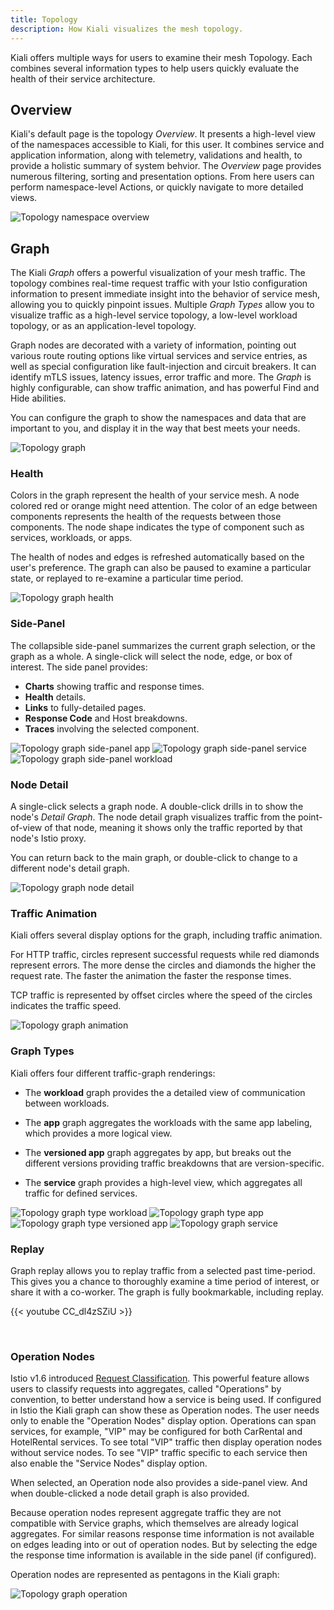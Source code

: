 ```yaml
---
title: Topology
description: How Kiali visualizes the mesh topology.
---
```


Kiali offers multiple ways for users to examine their mesh Topology.  Each combines several information types to help users quickly evaluate the health of their service architecture.

## Overview

Kiali's default page is the topology _Overview_.  It presents a high-level view of the namespaces accessible to Kiali, for this user.  It combines service and application information, along with telemetry, validations and health, to provide a holistic summary of system behvior.  The _Overview_ page provides numerous filtering, sorting and presentation options.  From here users can perform namespace-level Actions, or quickly navigate to more detailed views.

![Topology namespace overview](/images/documentation/features/topology-overview.png)


## Graph

The Kiali _Graph_ offers a powerful visualization of your mesh traffic.  The topology combines real-time request traffic with your Istio configuration information to present immediate insight into the behavior of service mesh, allowing you to quickly pinpoint issues.  Multiple _Graph Types_ allow you to visualize traffic as a high-level service topology, a low-level workload topology, or as an application-level topology.

Graph nodes are decorated with a variety of information, pointing out various route routing options like virtual services and service entries, as well as special configuration like fault-injection and circuit breakers.  It can identify mTLS issues, latency issues, error traffic and more.  The _Graph_ is highly configurable, can show traffic animation, and has powerful Find and Hide abilities.

You can configure the graph to show the namespaces and data that are important to you, and display it in the way that best meets your needs.

![Topology graph](/images/documentation/features/topology-graph.png)

### Health

Colors in the graph represent the health of your service mesh. A node colored red or orange might need attention. The color of an edge between components represents the health of the requests between those components. The node shape indicates the type of component such as services, workloads, or apps.

The health of nodes and edges is refreshed automatically based on the user's preference. The graph can also be paused to examine a particular state, or replayed to re-examine a particular time period.

![Topology graph health](/images/documentation/features/topology-graph-health.png)

### Side-Panel

The collapsible side-panel summarizes the current graph selection, or the graph as a whole.  A single-click will select the node, edge, or box of interest.  The side panel provides:

* **Charts** showing traffic and response times.
* **Health** details.
* **Links** to fully-detailed pages.
* **Response Code** and Host breakdowns.
* **Traces** involving the selected component.

![Topology graph side-panel app](/images/documentation/features/topology-graph-sidepanel.png)
![Topology graph side-panel service](/images/documentation/features/topology-graph-sidepanel-2.png)
![Topology graph side-panel workload](/images/documentation/features/topology-graph-sidepanel-3.png)

### Node Detail

A single-click selects a graph node.  A double-click drills in to show the node's _Detail Graph_.  The node detail graph visualizes traffic from the point-of-view of that node, meaning
it shows only the traffic reported by that node's Istio proxy.

You can return back to the main graph, or double-click to change to a different node's detail graph.

![Topology graph node detail](/images/documentation/features/topology-graph-node-detail.png)

### Traffic Animation

Kiali offers several display options for the graph, including traffic animation.

For HTTP traffic, circles represent successful requests while red diamonds represent errors. The more dense the circles and diamonds the higher the request rate. The faster the animation the faster the response times.

TCP traffic is represented by offset circles where the speed of the circles indicates the traffic speed.

![Topology graph animation](/images/documentation/features/topology-graph-node-animation.gif)

### Graph Types

Kiali offers four different traffic-graph renderings:

* The **workload** graph provides the a detailed view of communication between workloads.

* The **app** graph aggregates the workloads with the same app labeling, which provides a more logical view.

* The **versioned app** graph aggregates by app, but breaks out the different versions providing traffic breakdowns that are version-specific.

* The **service** graph provides a high-level view, which aggregates all traffic for defined services.

![Topology graph type workload](/images/documentation/features/topology-graph-type-workload.png)
![Topology graph type app](/images/documentation/features/topology-graph-type-app.png)
![Topology graph type versioned app](/images/documentation/features/topology-graph-type-versioned-app.png)
![Topology graph service](/images/documentation/features/topology-graph-type-service.png)

### Replay

Graph replay allows you to replay traffic from a selected past time-period.  This gives you a chance to thoroughly examine a time period of interest, or share it with a co-worker.  The graph is fully bookmarkable, including replay.

{{< youtube CC_dl4zSZiU >}}

<br />

### Operation Nodes

Istio v1.6 introduced [Request Classification](https://istio.io/latest/docs/tasks/observability/metrics/classify-metrics/).  This powerful feature allows users to classify requests into aggregates, called "Operations" by convention, to better understand how a service is being used.  If configured in Istio the Kiali graph can show these as Operation nodes.  The user needs only to enable the "Operation Nodes" display option. Operations can span services, for example, "VIP" may be configured for both CarRental and HotelRental services.  To see total "VIP" traffic then display operation nodes without service nodes.  To see "VIP" traffic specific to each service then also enable the "Service Nodes" display option.

When selected, an Operation node also provides a side-panel view.  And when double-clicked a node detail graph is also provided.

Because operation nodes represent aggregate traffic they are not compatible with Service graphs, which themselves are already logical aggregates. For similar reasons response time information is not available on edges leading into or out of operation nodes.  But by selecting the edge the response time information is available in the side panel (if configured).

Operation nodes are represented as pentagons in the Kiali graph:

![Topology graph operation](/images/documentation/features/topology-graph-operation.png)

